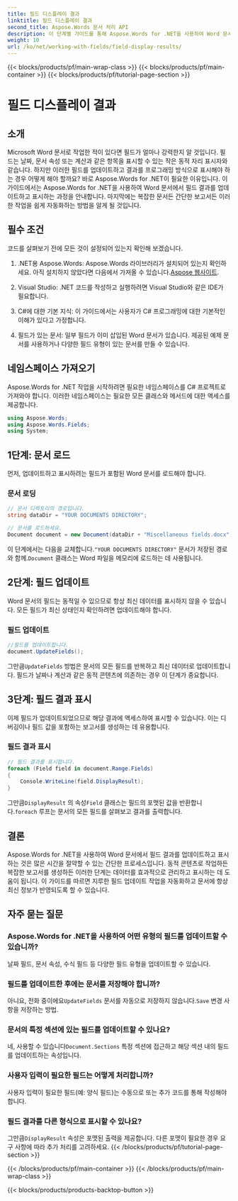 ```yaml
---
title: 필드 디스플레이 결과
linktitle: 필드 디스플레이 결과
second_title: Aspose.Words 문서 처리 API
description: 이 단계별 가이드를 통해 Aspose.Words for .NET을 사용하여 Word 문서에서 필드 결과를 업데이트하고 표시하는 방법을 알아보세요. 문서 작업을 자동화하는 데 완벽합니다.
weight: 10
url: /ko/net/working-with-fields/field-display-results/
---
```


{{< blocks/products/pf/main-wrap-class >}}
{{< blocks/products/pf/main-container >}}
{{< blocks/products/pf/tutorial-page-section >}}

# 필드 디스플레이 결과

## 소개

Microsoft Word 문서로 작업한 적이 있다면 필드가 얼마나 강력한지 알 것입니다. 필드는 날짜, 문서 속성 또는 계산과 같은 항목을 표시할 수 있는 작은 동적 자리 표시자와 같습니다. 하지만 이러한 필드를 업데이트하고 결과를 프로그래밍 방식으로 표시해야 하는 경우 어떻게 해야 할까요? 바로 Aspose.Words for .NET이 필요한 이유입니다. 이 가이드에서는 Aspose.Words for .NET을 사용하여 Word 문서에서 필드 결과를 업데이트하고 표시하는 과정을 안내합니다. 마지막에는 복잡한 문서든 간단한 보고서든 이러한 작업을 쉽게 자동화하는 방법을 알게 될 것입니다.

## 필수 조건

코드를 살펴보기 전에 모든 것이 설정되어 있는지 확인해 보겠습니다.

1. .NET용 Aspose.Words: Aspose.Words 라이브러리가 설치되어 있는지 확인하세요. 아직 설치하지 않았다면 다음에서 가져올 수 있습니다.[Aspose 웹사이트](https://releases.aspose.com/words/net/).

2. Visual Studio: .NET 코드를 작성하고 실행하려면 Visual Studio와 같은 IDE가 필요합니다.

3. C#에 대한 기본 지식: 이 가이드에서는 사용자가 C# 프로그래밍에 대한 기본적인 이해가 있다고 가정합니다.

4. 필드가 있는 문서: 일부 필드가 이미 삽입된 Word 문서가 있습니다. 제공된 예제 문서를 사용하거나 다양한 필드 유형이 있는 문서를 만들 수 있습니다.

## 네임스페이스 가져오기

Aspose.Words for .NET 작업을 시작하려면 필요한 네임스페이스를 C# 프로젝트로 가져와야 합니다. 이러한 네임스페이스는 필요한 모든 클래스와 메서드에 대한 액세스를 제공합니다.

```csharp
using Aspose.Words;
using Aspose.Words.Fields;
using System;
```

## 1단계: 문서 로드

먼저, 업데이트하고 표시하려는 필드가 포함된 Word 문서를 로드해야 합니다.

### 문서 로딩

```csharp
// 문서 디렉토리의 경로입니다.
string dataDir = "YOUR DOCUMENTS DIRECTORY";

// 문서를 로드하세요.
Document document = new Document(dataDir + "Miscellaneous fields.docx");
```

 이 단계에서는 다음을 교체합니다.`"YOUR DOCUMENTS DIRECTORY"` 문서가 저장된 경로와 함께.`Document` 클래스는 Word 파일을 메모리에 로드하는 데 사용됩니다.

## 2단계: 필드 업데이트

Word 문서의 필드는 동적일 수 있으므로 항상 최신 데이터를 표시하지 않을 수 있습니다. 모든 필드가 최신 상태인지 확인하려면 업데이트해야 합니다.

### 필드 업데이트

```csharp
//필드를 업데이트합니다.
document.UpdateFields();
```

 그만큼`UpdateFields` 방법은 문서의 모든 필드를 반복하고 최신 데이터로 업데이트합니다. 필드가 날짜나 계산과 같은 동적 콘텐츠에 의존하는 경우 이 단계가 중요합니다.

## 3단계: 필드 결과 표시

이제 필드가 업데이트되었으므로 해당 결과에 액세스하여 표시할 수 있습니다. 이는 디버깅이나 필드 값을 포함하는 보고서를 생성하는 데 유용합니다.

### 필드 결과 표시

```csharp
// 필드 결과를 표시합니다.
foreach (Field field in document.Range.Fields)
{
    Console.WriteLine(field.DisplayResult);
}
```

 그만큼`DisplayResult` 의 속성`Field` 클래스는 필드의 포맷된 값을 반환합니다.`foreach` 루프는 문서의 모든 필드를 살펴보고 결과를 출력합니다.

## 결론

Aspose.Words for .NET을 사용하여 Word 문서에서 필드 결과를 업데이트하고 표시하는 것은 많은 시간을 절약할 수 있는 간단한 프로세스입니다. 동적 콘텐츠로 작업하든 복잡한 보고서를 생성하든 이러한 단계는 데이터를 효과적으로 관리하고 표시하는 데 도움이 됩니다. 이 가이드를 따르면 지루한 필드 업데이트 작업을 자동화하고 문서에 항상 최신 정보가 반영되도록 할 수 있습니다.

## 자주 묻는 질문

### Aspose.Words for .NET을 사용하여 어떤 유형의 필드를 업데이트할 수 있습니까?  
날짜 필드, 문서 속성, 수식 필드 등 다양한 필드 유형을 업데이트할 수 있습니다.

### 필드를 업데이트한 후에는 문서를 저장해야 합니까?  
 아니요, 전화 중이에요`UpdateFields` 문서를 자동으로 저장하지 않습니다.`Save` 변경 사항을 저장하는 방법.

### 문서의 특정 섹션에 있는 필드를 업데이트할 수 있나요?  
 네, 사용할 수 있습니다`Document.Sections` 특정 섹션에 접근하고 해당 섹션 내의 필드를 업데이트하는 속성입니다.

### 사용자 입력이 필요한 필드는 어떻게 처리합니까?  
사용자 입력이 필요한 필드(예: 양식 필드)는 수동으로 또는 추가 코드를 통해 작성해야 합니다.

### 필드 결과를 다른 형식으로 표시할 수 있나요?  
 그만큼`DisplayResult` 속성은 포맷된 출력을 제공합니다. 다른 포맷이 필요한 경우 요구 사항에 따라 추가 처리를 고려하세요.
{{< /blocks/products/pf/tutorial-page-section >}}

{{< /blocks/products/pf/main-container >}}
{{< /blocks/products/pf/main-wrap-class >}}

{{< blocks/products/products-backtop-button >}}
